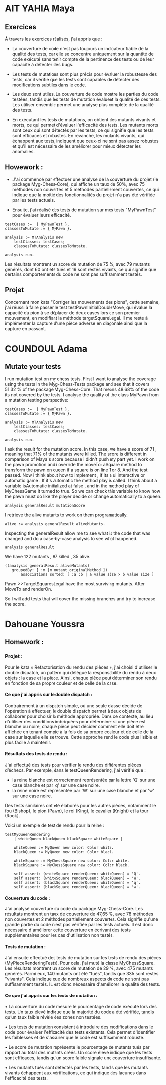 # AIT YAHIA Maya 

##  Exercices 

À travers les exercices réalisés, j'ai appris que : 

- La couverture de code n'est pas toujours un indicateur fiable de la qualité des tests, car elle se concentre uniquement sur la quantité de code exécuté sans tenir compte de la pertinence des tests ou de leur capacité à détecter des bugs.

- Les tests de mutations sont plus précis pour évaluer la robustesse des tests, car il vérifie que les tests sont capables de détecter des modifications subtiles dans le code.

- Les deux sont utiles. La couverture de code montre les parties du code testées, tandis que les tests de mutation évaluent la qualité de ces tests. Les utiliser ensemble permet une analyse plus complète de la qualité des tests.

- En exécutant les tests de mutations, on obtient des mutants vivants et morts, ce qui permet d'évaluer l'efficacité des tests. 
Les mutants morts sont ceux qui sont détectés par les tests, ce qui signifie que les tests sont efficaces et robustes. En revanche, les mutants vivants, qui échappent aux tests, indiquent que ceux-ci ne sont pas assez robustes et qu'il est nécessaire de les améliorer pour mieux détecter les anomalies.


## Howework : 

- J'ai commencé par effectuer une analyse de la couverture du projet (le package Myg-Chess-Core), qui affiche un taux de 50%, avec 75 méthodes non couvertes et 5 méthodes partiellement couvertes, ce qui indique que la moitié des fonctionnalités du projet n'a pas été vérifiée par les tests actuels.

- Ensuite, j'ai réalisé des tests de mutation sur mes tests "MyPawnTest" pour évaluer leurs efficacité.

```
testCases :=  { MyPawnTest }.
classesToMutate := { MyPawn }.

analysis := MTAnalysis new
    testClasses: testCases;
    classesToMutate: classesToMutate.

analysis run.
```          
Les résultats montrent un score de mutation de 75 %, avec 79 mutants générés, dont 60 ont été tués et 19 sont restés vivants, ce qui signifie que certains comportements du code ne sont pas suffisamment testés.


## Projet 

Concernant mon kata "Corriger les mouvements des pions", cette semaine, j'ai réussi à faire passer le test testPawnInitialDoubleMove, qui évalue la capacité du pion à se déplacer de deux cases lors de son premier mouvement, en modifiant la méthode targetSquareLegal. 
Il me reste à implémenter la capture d'une pièce adverse en diagonale ainsi que la capture en passant.

# COUNDOUL Adama

## Mutate your tests

I run mutation test on my chess tests. First I want to analyse the coverage using the tests in the Myg-Chess-Tests package and see that it covers 51.32 % of the package Myg-Chess-Core. That means 48.68% of the code its not covered by the tests.
I analyse the quality of the class MyPawn from a mutation testing perspective:
```
testCases :=  { MyPawnTest }.
classesToMutate := { MyPawn }.

analysis := MTAnalysis new
    testClasses: testCases;
    classesToMutate: classesToMutate.

analysis run.
```
I ask the result for the mutation score. In this case, we have a score of 71 , meaning that 71% of the mutants were killed. The score is different in comparison of Maya's score because i didn't push my part yet. I work on the pawn promotion and i override the moveTo: aSquare method to transform the pawn on queen if a square is on line 1 or 8. And the test passed. Now i think about how to implement , if its a ui interactive or automatic game . If it's automatic the method play is called. I think about a variable isAutomatic initialized at false , and in the method play of MyChessGame it turned to true. So we can check this variable to know how the pawn must do like the player decide or change automatically to a queen.

```
analysis generalResult mutationScore
```
I retrieve the alive mutants to work on them programatically.

```
alive := analysis generalResult aliveMutants.
```

Inspecting the generalResult allow me to see what is the code that was changed and do a case-by-case analysis to see what happened.
```
analysis generalResult.
```
We have 122 mutants , 87 killed , 35 alive. 

 ```
((analysis generalResult aliveMutants)
	groupedBy: [ :m |m mutant originalMethod ])
		associations sorted: [ :a :b | a value size > b value size ]
```

Pawn >>TargetSquaresLegal have the most surviving mutants. After MoveTo and renderOn.

So I will add tests that will cover the missing branches and try to increase the score.


# Dahouane Youssra

## Homework : 

### Projet : 

Pour le kata « Refactorisation du rendu des pièces », j'ai choisi d'utiliser le double dispatch, un pattern qui délègue la responsabilité du rendu à deux objets : la case et la pièce. Ainsi, chaque pièce peut déterminer son rendu en fonction de sa propre couleur et de celle de la case.

#### Ce que j'ai appris sur le double dispatch :

Contrairement à un dispatch simple, où une seule classe décide de l'opération à effectuer, le double dispatch permet à deux objets de collaborer pour choisir la méthode appropriée. Dans ce contexte, au lieu d'utiliser des conditions imbriquées pour déterminer si une pièce est blanche ou noire, chaque pièce peut décider comment elle doit être affichée en tenant compte à la fois de sa propre couleur et de celle de la case sur laquelle elle se trouve. Cette approche rend le code plus lisible et plus facile à maintenir.

#### Résultats des tests de rendu :

J'ai effectué des tests pour vérifier le rendu des différentes pièces d’échecs. Par exemple, dans le testQueenRendering, j'ai vérifié que : 
* la reine blanche est correctement représentée par la lettre 'Q' sur une case blanche et par 'q' sur une case noire.
* la reine noire est représentée par 'W' sur une case blanche et par 'w' sur une case noire.
  
Des tests similaires ont été élaborés pour les autres pièces, notamment le fou (Bishop), le pion (Pawn), le roi (King), le cavalier (Knight) et la tour (Rook).

Voici un exemple de test de rendu pour la reine :

```
testMyQueenRendering
    | whiteQueen blackQueen blackSquare whiteSquare |

    whiteQueen := MyQueen new color: Color white.
    blackQueen := MyQueen new color: Color black.

    whiteSquare := MyChessSquare new color: Color white.
    blackSquare := MyChessSquare new color: Color black.

    self assert: (whiteSquare renderQueen: whiteQueen) = 'Q'.
    self assert: (whiteSquare renderQueen: blackQueen) = 'W'.
    self assert: (blackSquare renderQueen: whiteQueen) = 'q'.
    self assert: (blackSquare renderQueen: blackQueen) = 'w'.

```

#### Couverture du code :

J'ai analysé couverture du code du package Myg-Chess-Core. Les résultats montrent un taux de couverture de 47,65 %, avec 78 méthodes non couvertes et 2 méthodes partiellement couvertes. Cela signifie qu'une grande partie du code n'est pas vérifiée par les tests actuels. Il est donc nécessaire d'améliorer cette couverture en écrivant des tests supplémentaires pour les cas d'utilisation non testés. 

#### Tests de mutation :

J'ai ensuite effectué des tests de mutation sur les tests de rendu des pièces (MyPieceRenderingTests). Pour cela, j'ai muté la classe MyChessSquare. Les résultats montrent un score de mutation de 29 %, avec 475 mutants générés. Parmi eux, 140 mutants ont été "tués", tandis que 335 sont restés "vivants". Cela indique que de nombreux aspects du code ne sont pas suffisamment testés. IL est donc nécessaire d'améliorer la qualité des tests.

#### Ce que j'ai appris sur les tests de mutation :

•	La couverture du code mesure le pourcentage de code exécuté lors des tests. Un taux élevé indique que la majorité du code a été vérifiée, tandis qu’un taux faible révèle des zones non testées.

•	Les tests de mutation consistent à introduire des modifications dans le code pour évaluer l'efficacité des tests existants. Cela permet d'identifier les faiblesses et de s'assurer que le code est suffisamment robuste.

•	Le score de mutation représente le pourcentage de mutants tués par rapport au total des mutants créés. Un score élevé indique que les tests sont efficaces, tandis qu’un score faible signale une couverture insuffisante.

•	Les mutants tués sont détectés par les tests, tandis que les mutants vivants échappent aux vérifications, ce qui indique des lacunes dans l'efficacité des tests.

















